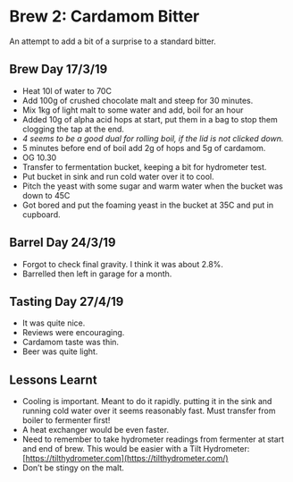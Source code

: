# Brew 2: Cardamom Bitter

An attempt to add a bit of a surprise to a standard bitter.



## Brew Day 17/3/19

- Heat 10l of water to 70C
- Add 100g of crushed chocolate malt and steep for 30 minutes. 
- Mix 1kg of light malt to some water and add, boil for an hour
- Added 10g of alpha acid hops at start, put them in a bag to stop them clogging the tap at the end. 
- *4 seems to be a good dual for rolling boil, if the lid is not clicked down.* 
- 5 minutes before end of boil add 2g of hops and 5g of cardamom. 
- OG 10.30
- Transfer to fermentation bucket, keeping a bit for hydrometer test. 
- Put bucket in sink and run cold water over it to cool. 
- Pitch the yeast with some sugar and warm water when the bucket was down to 45C
- Got bored and put the foaming yeast in the bucket at 35C and put in cupboard. 

## Barrel Day 24/3/19

- Forgot to check final gravity. I think it was about 2.8%. 
- Barrelled then left in garage for a month.

## Tasting Day 27/4/19

- It was quite nice. 
- Reviews were encouraging.
- Cardamom taste was thin.
- Beer was quite light.

## Lessons Learnt

- Cooling is important. Meant to do it rapidly. putting it in the sink and running cold water over it seems reasonably fast. Must transfer from boiler to fermenter first!
- A heat exchanger would be even faster.
- Need to remember to take hydrometer readings from fermenter at start and end of brew. This would be easier with a Tilt Hydrometer: [https://tilthydrometer.com](https://tilthydrometer.com/)
- Don’t be stingy on the malt.